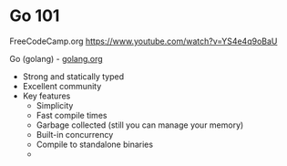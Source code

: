 # Go 101

FreeCodeCamp.org
https://www.youtube.com/watch?v=YS4e4q9oBaU

Go (golang) - [golang.org](https://golang.org)

* Strong and statically typed
* Excellent community
* Key features
  * Simplicity
  * Fast compile times
  * Garbage collected (still you can manage your memory)
  * Built-in concurrency
  * Compile to standalone binaries
  * 